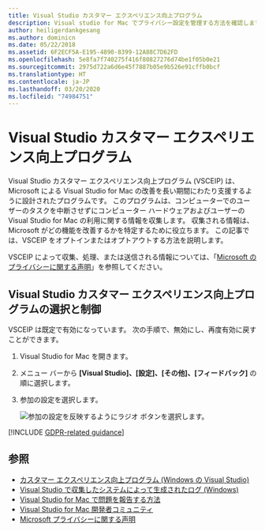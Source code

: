 ```yaml
---
title: Visual Studio カスタマー エクスペリエンス向上プログラム
description: Visual studio for Mac でプライバシー設定を管理する方法を確認します。
author: heiligerdankgesang
ms.author: dominicn
ms.date: 05/22/2018
ms.assetid: 6F2ECF5A-E195-4890-8399-12A88C7D62FD
ms.openlocfilehash: 5e8fa7f740275f416f80827276d74be1f05b0e21
ms.sourcegitcommit: 2975d722a6d6e45f7887b05e9b526e91cffb0bcf
ms.translationtype: HT
ms.contentlocale: ja-JP
ms.lasthandoff: 03/20/2020
ms.locfileid: "74984751"
---
```

# <a name="visual-studio-customer-experience-improvement-program"></a>Visual Studio カスタマー エクスペリエンス向上プログラム

Visual Studio カスタマー エクスペリエンス向上プログラム (VSCEIP) は、Microsoft による Visual Studio for Mac の改善を長い期間にわたり支援するように設計されたプログラムです。 このプログラムは、コンピューターでのユーザーのタスクを中断させずにコンピューター ハードウェアおよびユーザーの Visual Studio for Mac の利用に関する情報を収集します。 収集される情報は、Microsoft がどの機能を改善するかを特定するために役立ちます。 この記事では、VSCEIP をオプトインまたはオプトアウトする方法を説明します。

VSCEIP によって収集、処理、または送信される情報については、「[Microsoft のプライバシーに関する声明](https://privacy.microsoft.com/privacystatement)」を参照してください。

## <a name="choice-and-control-over-the-visual-studio-customer-experience-improvement-program"></a>Visual Studio カスタマー エクスペリエンス向上プログラムの選択と制御

VSCEIP は既定で有効になっています。 次の手順で、無効にし、再度有効に戻すことができます。

1. Visual Studio for Mac を開きます。

1. メニュー バーから **[Visual Studio]、[設定]、[その他]、[フィードバック]** の順に選択します。

1. 参加の設定を選択します。

    ![参加の設定を反映するようにラジオ ボタンを選択します。](media/visual-studio-experience-improvement-program-image1.png)

[!INCLUDE [GDPR-related guidance](../../docs/misc/includes/gdpr-hybrid-note.md)]

## <a name="see-also"></a>参照

* [カスタマー エクスペリエンス向上プログラム (Windows の Visual Studio)](/visualstudio/ide/visual-studio-experience-improvement-program)
* [Visual Studio で収集したシステムによって生成されたログ (Windows)](/visualstudio/ide/diagnostic-data-collection)
* [Visual Studio for Mac で問題を報告する方法](report-a-problem.md)
* [Visual Studio for Mac 開発者コミュニティ](https://developercommunity.visualstudio.com/spaces/41/index.html)
* [Microsoft プライバシーに関する声明](https://privacy.microsoft.com/privacystatement)

